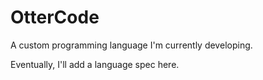 # OtterCode
A custom programming language I'm currently developing. 

Eventually, I'll add a language spec here.